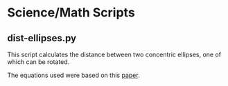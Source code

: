 # Science/Math Scripts

## dist-ellipses.py
This script calculates the distance between two concentric ellipses, one of 
which can be rotated.

The equations used were based on this [paper](http://quickcalcbasic.com/ellipse%20line%20intersection.pdf).
